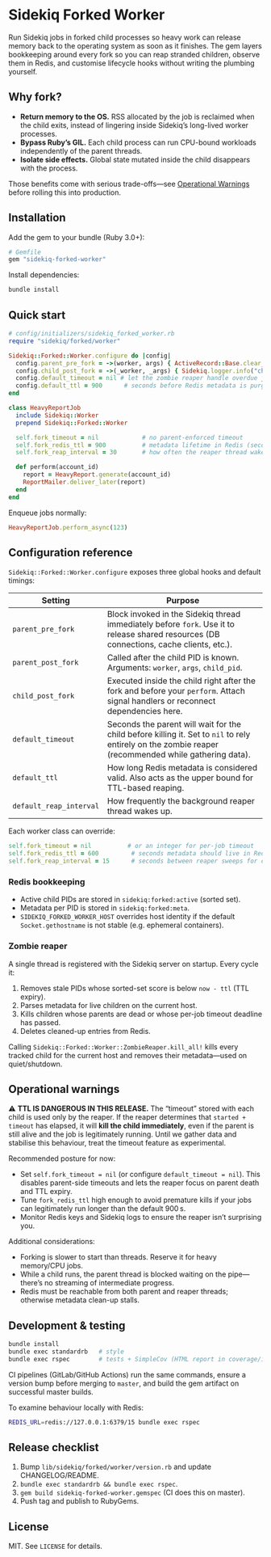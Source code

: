 # Sidekiq Forked Worker

Run Sidekiq jobs in forked child processes so heavy work can release memory back to the operating system as soon as it finishes. The gem layers bookkeeping around every fork so you can reap stranded children, observe them in Redis, and customise lifecycle hooks without writing the plumbing yourself.

## Why fork?

- **Return memory to the OS.** RSS allocated by the job is reclaimed when the child exits, instead of lingering inside Sidekiq’s long-lived worker processes.
- **Bypass Ruby’s GIL.** Each child process can run CPU-bound workloads independently of the parent threads.
- **Isolate side effects.** Global state mutated inside the child disappears with the process.

Those benefits come with serious trade-offs—see [Operational Warnings](#operational-warnings) before rolling this into production.

## Installation

Add the gem to your bundle (Ruby 3.0+):

```ruby
# Gemfile
gem "sidekiq-forked-worker"
```

Install dependencies:

```bash
bundle install
```

## Quick start

```ruby
# config/initializers/sidekiq_forked_worker.rb
require "sidekiq/forked/worker"

Sidekiq::Forked::Worker.configure do |config|
  config.parent_pre_fork = ->(worker, args) { ActiveRecord::Base.clear_active_connections! }
  config.child_post_fork = ->(_worker, _args) { Sidekiq.logger.info("child #{Process.pid} ready") }
  config.default_timeout = nil # let the zombie reaper handle overdue jobs
  config.default_ttl = 900      # seconds before Redis metadata is purged
end

class HeavyReportJob
  include Sidekiq::Worker
  prepend Sidekiq::Forked::Worker

  self.fork_timeout = nil            # no parent-enforced timeout
  self.fork_redis_ttl = 900          # metadata lifetime in Redis (seconds)
  self.fork_reap_interval = 30       # how often the reaper thread wakes up

  def perform(account_id)
    report = HeavyReport.generate(account_id)
    ReportMailer.deliver_later(report)
  end
end
```

Enqueue jobs normally:

```ruby
HeavyReportJob.perform_async(123)
```

## Configuration reference

`Sidekiq::Forked::Worker.configure` exposes three global hooks and default timings:

| Setting | Purpose |
| --- | --- |
| `parent_pre_fork` | Block invoked in the Sidekiq thread immediately before `fork`. Use it to release shared resources (DB connections, cache clients, etc.). |
| `parent_post_fork` | Called after the child PID is known. Arguments: `worker`, `args`, `child_pid`. |
| `child_post_fork` | Executed inside the child right after the fork and before your `perform`. Attach signal handlers or reconnect dependencies here. |
| `default_timeout` | Seconds the parent will wait for the child before killing it. Set to `nil` to rely entirely on the zombie reaper (recommended while gathering data). |
| `default_ttl` | How long Redis metadata is considered valid. Also acts as the upper bound for TTL-based reaping. |
| `default_reap_interval` | How frequently the background reaper thread wakes up. |

Each worker class can override:

```ruby
self.fork_timeout = nil          # or an integer for per-job timeout
self.fork_redis_ttl = 600         # seconds metadata should live in Redis
self.fork_reap_interval = 15      # seconds between reaper sweeps for children of this worker
```

### Redis bookkeeping

- Active child PIDs are stored in `sidekiq:forked:active` (sorted set).
- Metadata per PID is stored in `sidekiq:forked:meta`.
- `SIDEKIQ_FORKED_WORKER_HOST` overrides host identity if the default `Socket.gethostname` is not stable (e.g. ephemeral containers).

### Zombie reaper

A single thread is registered with the Sidekiq server on startup. Every cycle it:

1. Removes stale PIDs whose sorted-set score is below `now - ttl` (TTL expiry).
2. Parses metadata for live children on the current host.
3. Kills children whose parents are dead or whose per-job timeout deadline has passed.
4. Deletes cleaned-up entries from Redis.

Calling `Sidekiq::Forked::Worker::ZombieReaper.kill_all!` kills every tracked child for the current host and removes their metadata—used on quiet/shutdown.

## Operational warnings

⚠️ **TTL IS DANGEROUS IN THIS RELEASE.** The “timeout” stored with each child is used only by the reaper. If the reaper determines that `started + timeout` has elapsed, it will **kill the child immediately**, even if the parent is still alive and the job is legitimately running. Until we gather data and stabilise this behaviour, treat the timeout feature as experimental.

Recommended posture for now:

- Set `self.fork_timeout = nil` (or configure `default_timeout = nil`). This disables parent-side timeouts and lets the reaper focus on parent death and TTL expiry.
- Tune `fork_redis_ttl` high enough to avoid premature kills if your jobs can legitimately run longer than the default 900 s.
- Monitor Redis keys and Sidekiq logs to ensure the reaper isn’t surprising you.

Additional considerations:

- Forking is slower to start than threads. Reserve it for heavy memory/CPU jobs.
- While a child runs, the parent thread is blocked waiting on the pipe—there’s no streaming of intermediate progress.
- Redis must be reachable from both parent and reaper threads; otherwise metadata clean-up stalls.

## Development & testing

```bash
bundle install
bundle exec standardrb   # style
bundle exec rspec        # tests + SimpleCov (HTML report in coverage/index.html)
```

CI pipelines (GitLab/GitHub Actions) run the same commands, ensure a version bump before merging to `master`, and build the gem artifact on successful master builds.

To examine behaviour locally with Redis:

```bash
REDIS_URL=redis://127.0.0.1:6379/15 bundle exec rspec
```

## Release checklist

1. Bump `lib/sidekiq/forked/worker/version.rb` and update CHANGELOG/README.
2. `bundle exec standardrb && bundle exec rspec`.
3. `gem build sidekiq-forked-worker.gemspec` (CI does this on master).
4. Push tag and publish to RubyGems.

## License

MIT. See `LICENSE` for details.

